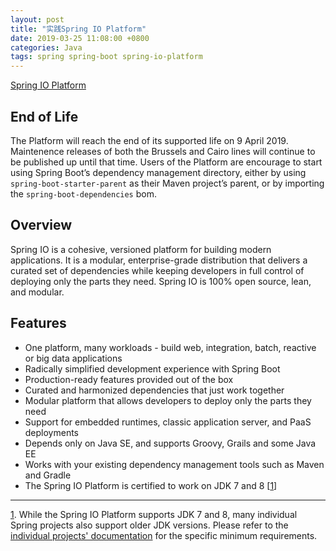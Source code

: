 ```yaml
---
layout: post
title: "实践Spring IO Platform"
date: 2019-03-25 11:08:00 +0800
categories: Java
tags: spring spring-boot spring-io-platform
---
```


[Spring IO Platform](https://spring.io/projects/platform) 

## End of Life

The Platform will reach the end of its supported life on 9 April 2019. Maintenence releases of both the Brussels and Cairo lines will continue to be published up until that time. Users of the Platform are encourage to start using Spring Boot’s dependency management directory, either by using `spring-boot-starter-parent` as their Maven project’s parent, or by importing the `spring-boot-dependencies` bom.

## Overview

Spring IO is a cohesive, versioned platform for building modern applications. It is a modular, enterprise-grade distribution that delivers a curated set of dependencies while keeping developers in full control of deploying only the parts they need. Spring IO is 100% open source, lean, and modular.

## Features

- One platform, many workloads - build web, integration, batch, reactive or big data applications
- Radically simplified development experience with Spring Boot
- Production-ready features provided out of the box
- Curated and harmonized dependencies that just work together
- Modular platform that allows developers to deploy only the parts they need
- Support for embedded runtimes, classic application server, and PaaS deployments
- Depends only on Java SE, and supports Groovy, Grails and some Java EE
- Works with your existing dependency management tools such as Maven and Gradle
- The Spring IO Platform is certified to work on JDK 7 and 8 [[1](https://spring.io/projects/platform#_footnote_1)]

------

[1](https://spring.io/projects/platform#_footnoteref_1). While the Spring IO Platform supports JDK 7 and 8, many individual Spring projects also support older JDK versions. Please refer to the [individual projects' documentation](https://spring.io/docs) for the specific minimum requirements.